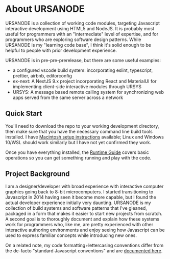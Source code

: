 # About URSANODE

URSANODE is a collection of working code modules, targeting Javascript interactive development using HTML5 and NodeJS. It is probably most useful for programmers with an "intermediate" level of expertise, and for programmers who are exploring software design patterns. While URSANODE is my "learning code base", I think it's solid enough to be helpful to people with prior development experience.

URSANODE is in pre-pre-prerelease, but there are some useful examples:

* a configured vscode build system: incorporating eslint, typescript, prettier, airbnb, editorconfig
* ex-next: A NextJS 9.x project incorporating React and MaterialUI for implementing client-side interactive modules through URSYS
* URSYS: A message based remote calling system for synchronizing web apps served from the same server across a network

## Quick Start

You'll need to download the repo to your working development directory, then make sure that you have the necessary command line build tools installed. I have [Macintosh setup instructions](docs/10-tools/1-install.md) available; Linux and Windows 10/WSL should work similarly but I have not yet confirmed they work.

Once you have everything installed, the [Runtime Guide](docs/10-tools/2-run.md) covers basic operations so you can get something running and play with the code. 

## Project Background

I am a designer/developer with broad experience with interactive computer graphics going back to 8-bit microcomputers. I started transitioning to Javascript in 2014 having seen it become more capable, but I found the actual developer experience initially very daunting. URSANODE is my collection of build systems and software patterns that I've gleaned, packaged in a form that makes it easier to start new projects from scratch. A second goal is to thoroughly document and explain how these systems work for programmers who, like me, are pretty experienced with other interactive authoring environments and enjoy seeing how Javascript can be used to express familiar concepts while introducing new ones. 

On a related note, my code formatting+lettercasing conventions differ from the de-facto "standard Javascript conventions" and are [documented here](docs/00-info/module-style.md). 




